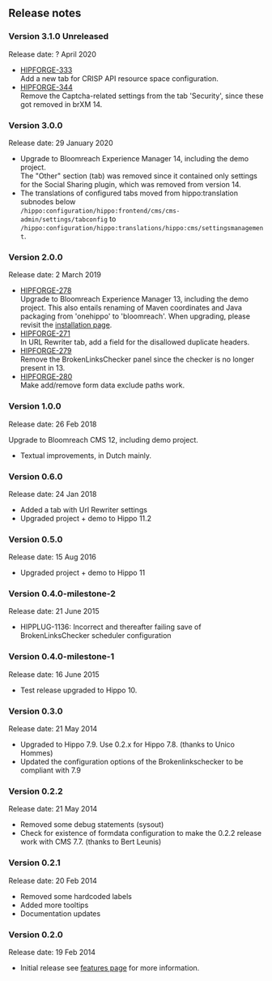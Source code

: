 <!--
  Copyright 2013-2020 Bloomreach Inc. (https://www.bloomreach.com)

  Licensed under the Apache License, Version 2.0 (the "License");
  you may not use this file except in compliance with the License.
  You may obtain a copy of the License at

   http://www.apache.org/licenses/LICENSE-2.0

  Unless required by applicable law or agreed to in writing, software
  distributed under the License is distributed on an "AS IS" BASIS,
  WITHOUT WARRANTIES OR CONDITIONS OF ANY KIND, either express or implied.
  See the License for the specific language governing permissions and
  limitations under the License.
  -->

## Release notes

### Version 3.1.0 Unreleased 
Release date: ? April 2020

+ [HIPFORGE-333](https://issues.onehippo.com/browse/HIPFORGE-333)<br/> 
    Add a new tab for CRISP API resource space configuration. 
+ [HIPFORGE-344](https://issues.onehippo.com/browse/HIPFORGE-344)<br/> 
    Remove the Captcha-related settings from the tab 'Security', since these got removed in brXM 14.   

### Version 3.0.0 
Release date: 29 January 2020

+ Upgrade to Bloomreach Experience Manager 14, including the demo project.<br/>
  The "Other" section (tab) was removed since it contained only settings for the Social Sharing plugin, which was
  removed from version 14.   
+ The translations of configured tabs moved from hippo:translation subnodes below<br/>
 ```/hippo:configuration/hippo:frontend/cms/cms-admin/settings/tabconfig``` to <br/>
 ```/hippo:configuration/hippo:translations/hippo:cms/settingsmanagement```.

### Version 2.0.0 
Release date: 2 March 2019

+ [HIPFORGE-278](https://issues.onehippo.com/browse/HIPFORGE-278)<br/> 
  Upgrade to Bloomreach Experience Manager 13, including the demo project. 
  This also entails renaming of Maven coordinates and Java packaging from 'onehippo' to 'bloomreach'. 
  When upgrading, please revisit the [installation page](install.html).
+ [HIPFORGE-271](https://issues.onehippo.com/browse/HIPFORGE-271)<br/>
  In URL Rewriter tab, add a field for the disallowed duplicate headers.
+ [HIPFORGE-279](https://issues.onehippo.com/browse/HIPFORGE-279)<br/>
  Remove the BrokenLinksChecker panel since the checker is no longer present in 13.
+ [HIPFORGE-280](https://issues.onehippo.com/browse/HIPFORGE-280)<br/>
  Make add/remove form data exclude paths work.

### Version 1.0.0 
Release date: 26 Feb 2018

  Upgrade to Bloomreach CMS 12, including demo project. 
+ Textual improvements, in Dutch mainly.

### Version 0.6.0 
Release date: 24 Jan 2018

+ Added a tab with Url Rewriter settings
+ Upgraded project + demo to Hippo 11.2

### Version 0.5.0 
Release date: 15 Aug 2016

+ Upgraded project + demo to Hippo 11

### Version 0.4.0-milestone-2 
Release date: 21 June 2015

+ HIPPLUG-1136: Incorrect and thereafter failing save of BrokenLinksChecker scheduler configuration

### Version 0.4.0-milestone-1 
Release date: 16 June 2015

+ Test release upgraded to Hippo 10.

### Version 0.3.0 
Release date: 21 May 2014

+ Upgraded to Hippo 7.9. Use 0.2.x for Hippo 7.8. (thanks to Unico Hommes)
+ Updated the configuration options of the Brokenlinkschecker to be compliant with 7.9

### Version 0.2.2
Release date: 21 May 2014

+ Removed some debug statements (sysout)
+ Check for existence of formdata configuration to make the 0.2.2 release work with CMS 7.7. (thanks to Bert Leunis)

### Version 0.2.1
Release date: 20 Feb 2014

+ Removed some hardcoded labels
+ Added more tooltips
+ Documentation updates

### Version 0.2.0
Release date: 19 Feb 2014

+ Initial release see [features page](features.html) for more information.
